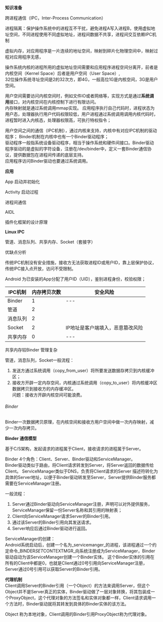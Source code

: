 **知识准备**

跨进程通信（IPC，Inter-Process Communication）

进程隔离：保护操作系统中的进程互不干扰，避免进程A写入进程B，使用虚拟地址空间，不同进程使用不同虚拟地址，进程间数据不共享，进程间交互依赖IPC机制

虚拟内存，对应用程序是一片连续的地址空间，映射到碎片化物理空间中，映射过程对应用程序无感，

操作系统内核的进程所用的虚拟地址空间需要和应用程序进程空间分离开，前者是内核空间（Kernel Space）后者是用户空间（User Space）,  
32位操作系统寻址空间是2的32次方，即4G，一般高位1G是内核空间，3G是用户空间。

用户空间需要访问内核空间时，例如文件IO或者网络等，实现方式是通过**系统调用**接口，对内核空间在内核控制下进行有限访问。  
内存映射就是通过系统调用mmap实现。
应用程序执行自己代码时，进程状态为用户态，处理器执行用户代码权限较低，用户进程通过系统调用调用内核代码时，进程暂时进入内核态，处理器权限高，可执行特权指令；

用户空间之间的通信（IPC机制），通过内核来支持，内核中有对应IPC机制的驱动程序；
Binder机制在内核中也有一个Binder驱动程序；  
驱动程序一般指系统设备驱动程序，相当于操作系统和硬件间接口。Binder驱动程序驱动的是虚拟的字符设备，注册在/dev/binder中，定义一套Binder通信协议，提供数据包在进程间传递的底层支持。  
应用程序访问Binder驱动也要通过系统调用。


**应用**

App 启动并初始化

Activity 启动过程

进程间通信

AIDL

插件化框架的设计原理

**Linux IPC**

管道、消息队列、共享内存、Socket（套接字）

优缺点分析

传统IPC机制没有安全措施，接收方无法获取进程ID或用户ID，靠上层保护协议，  
传统IPC接入点开放，访问不受限制。

Android 为已安装的App分配了用户ID（UID），鉴别进程身份，校验权限；

| IPC机制  | 内存拷贝次数 | 安全风险 |
| --- | --- | --- |
| Binder | 1 | --- |
| 管道 | 2 |  |
| 消息队列 | 2 |  |
| Socket | 2 | IP地址是客户端填入，恶意篡改风险 |
| 共享内存 | 0 | --- |

共享内存较Binder 管理复杂

管道，消息队列，Socket一般流程：  
1. 发送方通过系统调用（copy_from_user）将所要发送数据存拷贝到内核缓冲区；
2. 接收方开辟一定内存空间，内核通过系统调用（copy_to_user）将内核缓冲区数据拷贝到接收方的内存缓冲区。  
问题：接收方开辟内核空间可能浪费。

###### Binder

Binder一次数据拷贝原理，在内核空间和接收方用户空间中做一次内存映射，减少一次内存拷贝。

**Binder 通信模型**

基于C/S架构，发起请求的进程属于Client，接收请求的进程属于Server。

Binder 4个角色：Client、Server、Binder驱动和ServiceManager。  
Binder驱动类似于路由，将Client请求转发到Server，将Server返回的数据传给Client。
ServiceManager类似于DNS，负责将Client请求的Server 描述符转化为具体的Server地址，以便于Binder驱动转发至Server，Server提供Binder服务都需要在ServiceManager注册。

一般流程：
1. Server通过Binder驱动向ServiceManager注册，声明可以对外提供服务，ServiceManager保留一份Server名称和其引用的映射表；
2. Client向ServiceManager请求Server的Binder引用。
3. 通过该Server的Binder引用向其发送请求。
4. Server响应后通过Binder驱动进行返回。

ServiceManager的创建：  
Android系统启动后，创建一个名为_servicemanger_的进程，该进程通过一个约定命令_BINDER*SET*CONTEXTMGR_向系统注册成为ServiceManager，Binder驱动自动为该ServiceManager创建一个Binder实体。
这个Binder实体的引用在所有的Client中都是0，也就是Client通过0号引用向ServiceManager注册，Server通过0号引用可以获取Server的Binder引用。

**代理机制**  
Client调用Server的Binder引用（一个Object）的方法来调用Server，但这个Object并不是Server真正的实体，Binder驱动做了一层对象转换，将其包装成一个ProxyObject，这个代理对象的方法签名和实体对象都一样，Client请求调用一个方法时，Binder驱动就将其转发到具体的Binder实体的该方法。

Object 称为本地对象，Client调用的Binder引用ProxyObject称为代理对象。
